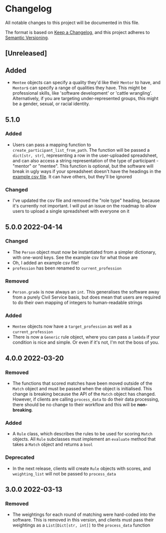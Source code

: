 # Changelog

All notable changes to this project will be documented in this file.

The format is based on [Keep a Changelog](https://keepachangelog.com/en/1.0.0/), and this project adheres
to [Semantic Versioning](https://semver.org/spec/v2.0.0.html).

## [Unreleased]

## Added

- `Mentee` objects can specify a quality they'd like their `Mentor` to have, and `Mentor`s can specify a range of
  qualities they have. This might be professional skills, like 'software development' or 'cattle wrangling'.
  Alternatively, if you are targeting under-represented groups, this might be a gender, sexual, or racial identity.

## 5.1.0

### Added

- Users can pass a mapping function to `create_participant_list_from_path`. The function will be passed
  a `dict[str, str]`, representing a row in the user-uploaded spreadsheet, and can also access a string representation
  of the type of participant - "mentor" or "mentee". This function is optional, but the software will break in ugly
  ways if your spreadsheet doesn't have the headings in the [example csv file](./example.csv). It can have others,
  but they'll be ignored

### Changed

- I've updated the csv file and removed the "role type" heading, because it's currently not important. I will put an
  issue on the roadmap to allow users to upload a single spreadsheet with everyone on it

## 5.0.0 2022-04-14

### Changed

- The `Person` object must now be instantiated from a simpler dictionary, with one-word keys. See the example csv for
  what those are
- Oh, I added an example csv file!
- `profession` has been renamed to `current_profession`

### Removed

- `Person.grade` is now always an `int`. This generalises the software away from a purely Civil Service basis, but does
  mean that users are required to do their own mapping of integers to human-readable strings

### Added

- `Mentee` objects now have a `target_profession` as well as a `current_profession`
- There is now a `Generic` rule object, where you can pass a `lambda` if your condition is nice and simple. Or even if
  it's not, I'm not the boss of you.

## 4.0.0 2022-03-20

### Removed

- The functions that scored matches have been moved outside of the `Match` object and must be passed when the object is
  initialised. This change is breaking because the API of the `Match` object has changed. However, if clients are
  calling `process_data` to do their data processing, there should be no change to their workflow and this will be
  **non-breaking**.

### Added

- A `Rule` class, which describes the rules to be used for scoring `Match` objects. All `Rule` subclasses must implement
  an `evaluate` method that takes a `Match` object and returns a `bool`

### Deprecated

- In the next release, clients will create `Rule` objects with scores, and `weighting_list` will not be passed to
  `process_data`

## 3.0.0 2022-03-13

### Removed

- The weightings for each round of matching were hard-coded into the software. This is removed in this version, and
  clients must pass their weightings as a `List[Dict[str, int]]` to the `process_data` function
